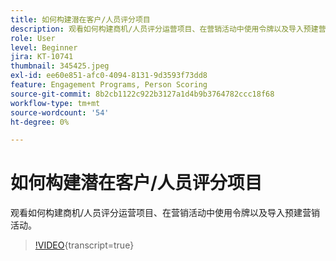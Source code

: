 ```yaml
---
title: 如何构建潜在客户/人员评分项目
description: 观看如何构建商机/人员评分运营项目、在营销活动中使用令牌以及导入预建营销活动。
role: User
level: Beginner
jira: KT-10741
thumbnail: 345425.jpeg
exl-id: ee60e851-afc0-4094-8131-9d3593f73dd8
feature: Engagement Programs, Person Scoring
source-git-commit: 8b2cb1122c922b3127a1d4b9b3764782ccc18f68
workflow-type: tm+mt
source-wordcount: '54'
ht-degree: 0%

---
```


# 如何构建潜在客户/人员评分项目

观看如何构建商机/人员评分运营项目、在营销活动中使用令牌以及导入预建营销活动。

>[!VIDEO](https://video.tv.adobe.com/v/345425/?quality=12&learn=on){transcript=true}
